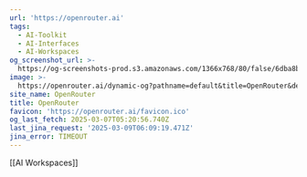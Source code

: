 ```yaml
---
url: 'https://openrouter.ai'
tags:
  - AI-Toolkit
  - AI-Interfaces
  - AI-Workspaces
og_screenshot_url: >-
  https://og-screenshots-prod.s3.amazonaws.com/1366x768/80/false/6dba8b525a6dbd9e0e91e5cead3ad2dd27866c0d25fb0507088b2056d4275aca.jpeg
image: >-
  https://openrouter.ai/dynamic-og?pathname=default&title=OpenRouter&description=A+unified+interface+for+LLMs.+Find+the+best+models+%26+prices+for+your+prompts
site_name: OpenRouter
title: OpenRouter
favicon: 'https://openrouter.ai/favicon.ico'
og_last_fetch: 2025-03-07T05:20:56.740Z
last_jina_request: '2025-03-09T06:09:19.471Z'
jina_error: TIMEOUT
---
```

[[AI Workspaces]]
